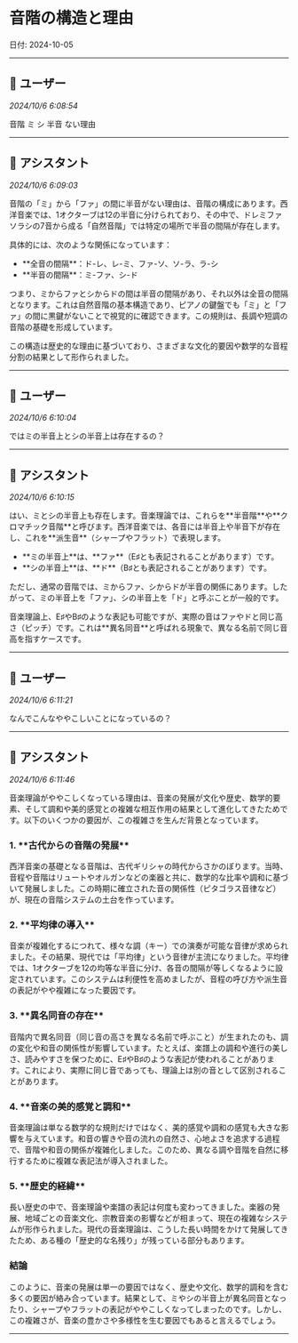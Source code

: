 # 音階の構造と理由

日付: 2024-10-05

---

## 👤 ユーザー
*2024/10/6 6:08:54*

音階 ミ シ 半音 ない理由

---

## 🤖 アシスタント
*2024/10/6 6:09:03*

音階の「ミ」から「ファ」の間に半音がない理由は、音階の構成にあります。西洋音楽では、1オクターブは12の半音に分けられており、その中で、ドレミファソラシの7音から成る「自然音階」では特定の場所で半音の間隔が存在します。

具体的には、次のような関係になっています：

- \*\*全音の間隔\*\*：ド-レ、レ-ミ、ファ-ソ、ソ-ラ、ラ-シ
- \*\*半音の間隔\*\*：ミ-ファ、シ-ド

つまり、ミからファとシからドの間は半音の間隔があり、それ以外は全音の間隔となります。これは自然音階の基本構造であり、ピアノの鍵盤でも「ミ」と「ファ」の間に黒鍵がないことで視覚的に確認できます。この規則は、長調や短調の音階の基礎を形成しています。

この構造は歴史的な理由に基づいており、さまざまな文化的要因や数学的な音程分割の結果として形作られました。

---

## 👤 ユーザー
*2024/10/6 6:10:04*

ではミの半音上とシの半音上は存在するの？

---

## 🤖 アシスタント
*2024/10/6 6:10:15*

はい、ミとシの半音上も存在します。音楽理論では、これらを\*\*半音階\*\*や\*\*クロマチック音階\*\*と呼びます。西洋音楽では、各音には半音上や半音下が存在し、これを\*\*派生音\*\*（シャープやフラット）で表現します。

- \*\*ミの半音上\*\*は、\*\*ファ\*\*（E♯とも表記されることがあります）です。
- \*\*シの半音上\*\*は、\*\*ド\*\*（B♯とも表記されることがあります）です。

ただし、通常の音階では、ミからファ、シからドが半音の関係にあります。したがって、ミの半音上を「ファ」、シの半音上を「ド」と呼ぶことが一般的です。

音楽理論上、E♯やB♯のような表記も可能ですが、実際の音はファやドと同じ高さ（ピッチ）です。これは\*\*異名同音\*\*と呼ばれる現象で、異なる名前で同じ音高を指すケースです。

---

## 👤 ユーザー
*2024/10/6 6:11:21*

なんでこんなややこしいことになっているの？

---

## 🤖 アシスタント
*2024/10/6 6:11:46*

音楽理論がややこしくなっている理由は、音楽の発展が文化や歴史、数学的要素、そして調和や美的感覚との複雑な相互作用の結果として進化してきたためです。以下のいくつかの要因が、この複雑さを生んだ背景となっています。

### 1. \*\*古代からの音階の発展\*\*
西洋音楽の基礎となる音階は、古代ギリシャの時代からさかのぼります。当時、音程や音階はリュートやオルガンなどの楽器と共に、数学的な比率や調和に基づいて発展しました。この時期に確立された音の関係性（ピタゴラス音律など）が、現在の音階システムの土台を作っています。

### 2. \*\*平均律の導入\*\*
音楽が複雑化するにつれて、様々な調（キー）での演奏が可能な音律が求められました。その結果、現代では「平均律」という音律が主流になりました。平均律では、1オクターブを12の均等な半音に分け、各音の間隔が等しくなるように設定されています。このシステムは利便性を高めましたが、音程の呼び方や派生音の表記がやや複雑になった要因です。

### 3. \*\*異名同音の存在\*\*
音階内で異名同音（同じ音の高さを異なる名前で呼ぶこと）が生まれたのも、調の変化や和音の関係性が影響しています。たとえば、楽譜上の調和や進行の美しさ、読みやすさを保つために、E♯やB♯のような表記が使われることがあります。これにより、実際に同じ音であっても、理論上は別の音として区別されることがあります。

### 4. \*\*音楽の美的感覚と調和\*\*
音楽理論は単なる数学的な規則だけではなく、美的感覚や調和の感覚も大きな影響を与えています。和音の響きや音の流れの自然さ、心地よさを追求する過程で、音階や和音の関係が複雑化しました。このため、異なる調や音階を自然に移行するために複雑な表記法が導入されました。

### 5. \*\*歴史的経緯\*\*
長い歴史の中で、音楽理論や楽譜の表記は何度も変わってきました。楽器の発展、地域ごとの音楽文化、宗教音楽の影響などが相まって、現在の複雑なシステムが形作られました。現代の音楽理論は、こうした長い時間をかけて発展してきたため、ある種の「歴史的な名残り」が残っている部分もあります。

### 結論
このように、音楽の発展は単一の要因ではなく、歴史や文化、数学的調和を含む多くの要因が絡み合っています。結果として、ミやシの半音上が異名同音となったり、シャープやフラットの表記がややこしくなってしまったのです。しかし、この複雑さが、音楽の豊かさや多様性を生む要因でもあると言えるでしょう。

---
